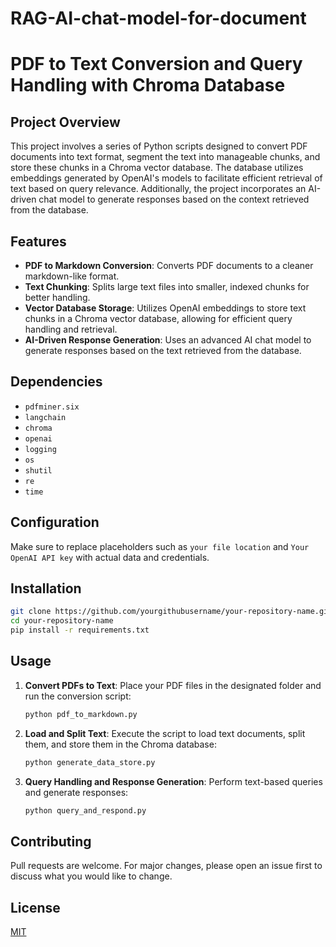 # RAG-AI-chat-model-for-document
# PDF to Text Conversion and Query Handling with Chroma Database

## Project Overview
This project involves a series of Python scripts designed to convert PDF documents into text format, segment the text into manageable chunks, and store these chunks in a Chroma vector database. The database utilizes embeddings generated by OpenAI's models to facilitate efficient retrieval of text based on query relevance. Additionally, the project incorporates an AI-driven chat model to generate responses based on the context retrieved from the database.

## Features
- **PDF to Markdown Conversion**: Converts PDF documents to a cleaner markdown-like format.
- **Text Chunking**: Splits large text files into smaller, indexed chunks for better handling.
- **Vector Database Storage**: Utilizes OpenAI embeddings to store text chunks in a Chroma vector database, allowing for efficient query handling and retrieval.
- **AI-Driven Response Generation**: Uses an advanced AI chat model to generate responses based on the text retrieved from the database.

## Dependencies
- `pdfminer.six`
- `langchain`
- `chroma`
- `openai`
- `logging`
- `os`
- `shutil`
- `re`
- `time`

## Configuration
Make sure to replace placeholders such as `your file location` and `Your OpenAI API key` with actual data and credentials.

## Installation

```bash
git clone https://github.com/yourgithubusername/your-repository-name.git
cd your-repository-name
pip install -r requirements.txt
```

## Usage

1. **Convert PDFs to Text**: Place your PDF files in the designated folder and run the conversion script:
   ```python
   python pdf_to_markdown.py
   ```

2. **Load and Split Text**: Execute the script to load text documents, split them, and store them in the Chroma database:
   ```python
   python generate_data_store.py
   ```

3. **Query Handling and Response Generation**: Perform text-based queries and generate responses:
   ```python
   python query_and_respond.py
   ```

## Contributing
Pull requests are welcome. For major changes, please open an issue first to discuss what you would like to change.

## License
[MIT](https://choosealicense.com/licenses/mit/)
